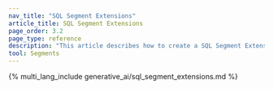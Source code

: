 ```yaml
---
nav_title: "SQL Segment Extensions"
article_title: SQL Segment Extensions
page_order: 3.2
page_type: reference
description: "This article describes how to create a SQL Segment Extension using Snowflake queries."
tool: Segments
---
```


{% multi_lang_include generative_ai/sql_segment_extensions.md %}
